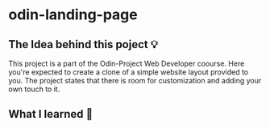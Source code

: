 # odin-landing-page


## The Idea behind this poject 💡
This project is a part of the Odin-Project Web Developer coourse. Here you're expected to create a clone of a simple website layout provided to you.
The project states that there is room for customization and adding your own touch to it.



## What I learned 🧠
